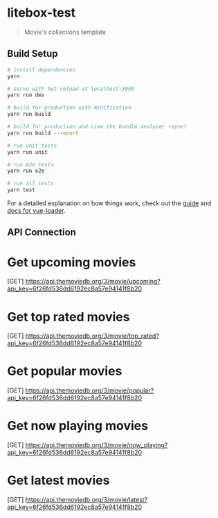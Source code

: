 # litebox-test

> Movie's collections template

## Build Setup

``` bash
# install dependencies
yarn

# serve with hot reload at localhost:3000
yarn run dev

# build for production with minification
yarn run build

# build for production and view the bundle analyzer report
yarn run build --report

# run unit tests
yarn run unit

# run e2e tests
yarn run e2e

# run all tests
yarn test
```

For a detailed explanation on how things work, check out the [guide](http://vuejs-templates.github.io/webpack/) and [docs for vue-loader](http://vuejs.github.io/vue-loader).

## API Connection

# Get upcoming movies
[GET] https://api.themoviedb.org/3/movie/upcoming?api_key=6f26fd536dd6192ec8a57e94141f8b20

# Get top rated movies
[GET] https://api.themoviedb.org/3/movie/top_rated?api_key=6f26fd536dd6192ec8a57e94141f8b20

# Get popular movies
[GET] https://api.themoviedb.org/3/movie/popular?api_key=6f26fd536dd6192ec8a57e94141f8b20

# Get now playing movies
[GET] https://api.themoviedb.org/3/movie/now_playing?api_key=6f26fd536dd6192ec8a57e94141f8b20

# Get latest movies
[GET] https://api.themoviedb.org/3/movie/latest?api_key=6f26fd536dd6192ec8a57e94141f8b20
